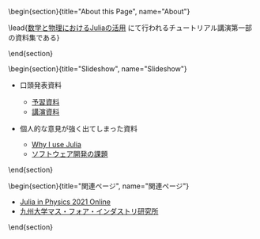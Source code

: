 
\begin{section}{title="About this Page", name="About"}

\lead{[数学と物理におけるJuliaの活用](https://akio-tomiya.github.io/julia_imi_workshop2023/) にて行われるチュートリアル講演第一部の資料集である}

\end{section}

\begin{section}{title="Slideshow", name="Slideshow"}

- 口頭発表資料
  - [予習資料](slideshow/getting_started/build)
  - [講演資料](slideshow/tutorial_part1/build)

- 個人的な意見が強く出てしまった資料
  - [Why I use Julia](slideshow/why_i_use_julia/build)
  - [ソフトウェア開発の課題](slideshow/software_development/build)

\end{section}

\begin{section}{title="関連ページ", name="関連ページ"}

- [Julia in Physics 2021 Online](https://akio-tomiya.github.io/julia_in_physics/)
- [九州大学マス・フォア・インダストリ研究所](https://www.imi.kyushu-u.ac.jp/)

\end{section}